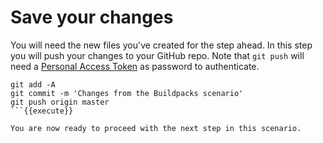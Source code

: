 # Save your changes

You will need the new files you've created for the step ahead.
In this step you will push your changes to your GitHub repo.
Note that `git push` will need a [Personal Access Token](https://github.com/settings/tokens) as password to authenticate.

```
git add -A
git commit -m 'Changes from the Buildpacks scenario'
git push origin master
```{{execute}}

You are now ready to proceed with the next step in this scenario.
